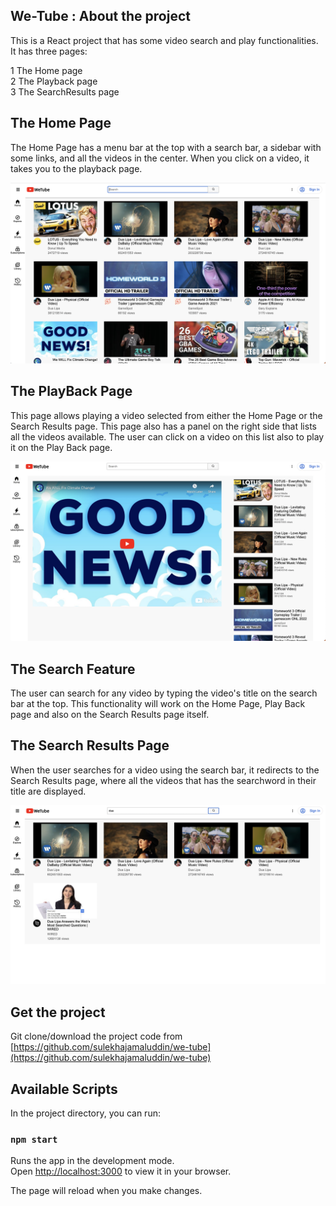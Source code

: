 ## We-Tube : About the project

This is a React project that has some video search and play functionalities.
It has three pages:

1 The Home page\
2 The Playback page\
3 The SearchResults page

## The Home Page

The Home Page has a menu bar at the top with a search bar, a sidebar with some links, and all the videos in
the center.
When you click on a video, it takes you to the playback page.

![Home Page](images/HomePageView.png?raw=true "Home Page")


## The PlayBack Page

This page allows playing a video selected from either the Home Page or the Search Results page.
This page also has a panel on the right side that lists all the videos available. The user can click
on a video on this list also to play it on the Play Back page.

![PlayBack Page](images/PlayBackPage.png?raw=true "Play Back Page")

## The Search Feature

The user can search for any video by typing the video's title on the search bar at the top. This functionality will
work on the Home Page, Play Back page and also on the Search Results page itself.

## The Search Results Page

When the user searches for a video using the search bar, it redirects to the Search Results page, where all the videos 
that has the searchword in their title are displayed.  

![Search Results Page](images/SearchResultsPage.png?raw=true "Search Results Page")

## Get the project

Git clone/download the project code from [https://github.com/sulekhajamaluddin/we-tube](https://github.com/sulekhajamaluddin/we-tube)

## Available Scripts

In the project directory, you can run:

### `npm start`

Runs the app in the development mode.\
Open [http://localhost:3000](http://localhost:3000) to view it in your browser.

The page will reload when you make changes.